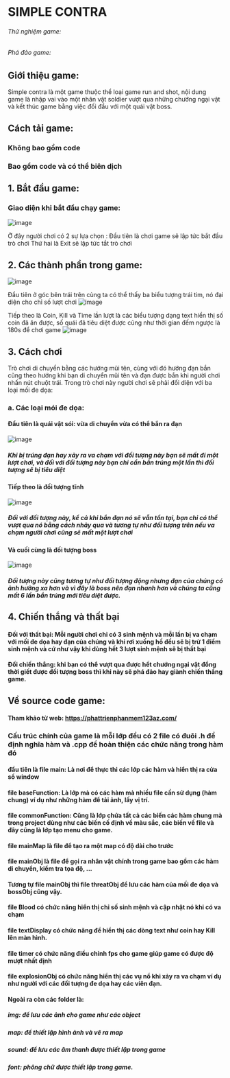 # SIMPLE CONTRA
###### Thử nghiệm game:
###### Phá đảo game:

## Giới thiệu game:
Simple contra là một game thuộc thể loại game run and shot, nội dung game là nhập vai vào một nhân vật soldier vượt qua những chướng ngại vật và kết thúc game bằng việc đối đầu với một quái vật boss.

## Cách tải game:

### Không bao gồm code

### Bao gồm code và có thể biên dịch

## 1. Bắt đầu game:

### Giao diện khi bắt đầu chạy game:

![image](https://github.com/user-attachments/assets/b6203743-1ca4-4bc1-9560-34ccc9e4cb9f)

Ở đây người chơi có 2 sự lựa chọn :
  Đầu tiên là chơi game sẽ lập tức bắt đầu trò chơi
  Thứ hai là Exit sẽ lập tức tắt trò chơi

## 2. Các thành phần trong game:
  ![image](https://github.com/user-attachments/assets/7cc77104-b478-4df1-b86b-235447849ca6)

  Đầu tiên ở góc bên trái trên cùng ta có thể thấy ba biểu tượng trái tim, nó đại diện cho chỉ số lượt chơi
  ![image](https://github.com/user-attachments/assets/17a38286-0105-45d8-9257-9710b33a59b1)

  Tiếp theo là Coin, Kill và Time lần lượt là các biểu tượng dạng text hiển thị số coin đã ăn được, số quái đã tiêu diệt được cũng như thời gian đếm ngược là 180s để chơi game
  ![image](https://github.com/user-attachments/assets/eb2baf29-8c33-44b6-b88f-bac4a2049e12)


## 3. Cách chơi

  Trò chơi di chuyển bằng các hướng mũi tên, cùng với đó hướng đạn bắn cũng theo hướng khi bạn di chuyển mũi tên và đạn được bắn khi người chơi nhấn nút chuột trái. Trong trò chơi này người chơi sẽ phải đối diện với ba loại mối đe dọa:

### a. Các loại mói đe dọa:
####  Đầu tiên là quái vật sói: vừa di chuyển vừa có thể bắn ra đạn
  ![image](https://github.com/user-attachments/assets/311699fe-84a6-4b74-bd79-5180ea6a4786)

  ##### Khi bị trúng đạn hay xảy ra va chạm với đối tượng này bạn sẽ mất đi một lượt chơi, và đối với đối tượng này bạn chỉ cần bắn trúng một lần thì đối tượng sẽ bị tiêu diệt
  
#### Tiếp theo là đối tượng tĩnh

![image](https://github.com/user-attachments/assets/25d24d6f-320f-4f07-b9a5-695dc8c53568)

##### Đối với đối tượng này, kể cả khi bắn đạn nó sẽ vẫn tồn tại, bạn chỉ có thể vượt qua nó bằng cách nhảy qua và tương tự như đối tượng trên nếu va chạm người chơi cũng sẽ mất một lượt chơi

#### Và cuối cùng là đối tượng boss

![image](https://github.com/user-attachments/assets/afa7ffe4-b06f-4021-a9e7-70b93f9fb42a)

##### Đối tượng này cũng tương tự như đối tượng động nhưng đạn của chúng có ảnh hưởng xa hơn và vì đây là boss nên đạn nhanh hơn và chúng ta cũng mất 6 lần bắn trúng mới tiêu diệt được.



  


## 4. Chiến thắng và thất bại

#### Đối với thất bại: Mỗi người chơi chỉ có 3 sinh mệnh và mỗi lần bị va chạm với mối đe dọa hay đạn của chúng và khi rơi xuống hồ đều sẽ bị trừ 1 điểm sinh mệnh và cứ như vậy khi dùng hết 3 lượt sinh mệnh sẽ bị thất bại

#### Đối chiến thắng: khi bạn có thể vượt qua được hết chướng ngại vật đồng thời giết được đối tượng boss thì khi này sẽ phá đảo hay giành chiến thắng game.

## Về source code game:
#### Tham khảo từ web: https://phattrienphanmem123az.com/

### Cấu trúc chính của game là mỗi lớp đều có 2 file có đuôi .h để định nghĩa hàm và .cpp để hoàn thiện các chức năng trong hàm đó

#### đầu tiên là file main: Là nơi để thực thi các lớp các hàm và hiển thị ra cửa sổ window

#### file baseFunction: Là lớp mà có các hàm mà nhiều file cần sử dụng (hàm chung) ví dụ như những hàm để tải ảnh, lấy vị trí.

#### file commonFunction: Cũng là lớp chứa tất cả các biến các hàm chung mà trong project dùng như các biến cố định về màu sắc, các biến về file và đây cũng là lớp tạo menu cho game.

#### file mainMap là file để tạo ra một map có độ dài cho trước

#### file mainObj là file để gọi ra nhân vật chính trong game bao gồm các hàm di chuyển, kiểm tra tọa độ, ...

#### Tương tự file mainObj thì file threatObj để lưu các hàm của mối đe dọa và bossObj cũng vậy.

#### file Blood có chức năng hiển thị chỉ số sinh mệnh và cập nhật nó khi có va chạm

#### file textDisplay có chức năng để hiển thị các dòng text như coin hay Kill lên màn hình.

#### file timer có chức năng điều chỉnh fps cho game giúp game có được độ mượt nhất định

#### file explosionObj có chức năng hiển thị các vụ nổ khi xảy ra va chạm ví dụ như người với các đối tượng đe dọa hay các viên đạn.

#### Ngoài ra còn các folder là:
##### img: để lưu các ảnh cho game như các object
##### map: để thiết lập hình ảnh và vẽ ra map
##### sound: để lưu các âm thanh được thiết lập trong game
##### font: phông chữ được thiết lập trong game.



